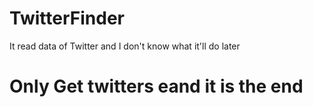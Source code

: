 # TwitterFinder
It read data of Twitter and I don't know what it'll do later

# Only Get twitters eand it is the end
